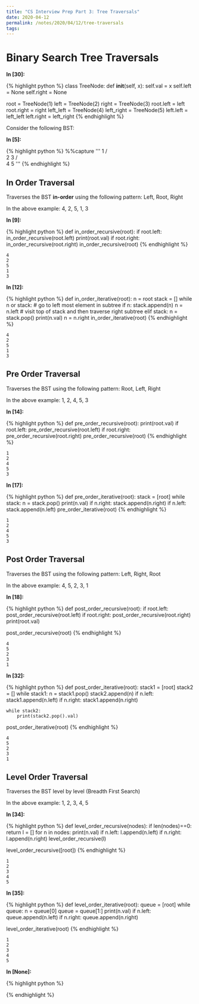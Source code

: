 ```yaml
---
title: "CS Interview Prep Part 3: Tree Traversals"
date: 2020-04-12
permalink: /notes/2020/04/12/tree-traversals
tags:
--- 
```

# Binary Search Tree Traversals 

**In [30]:**

{% highlight python %}
class TreeNode:
    def __init__(self, x):
        self.val = x
        self.left = None
        self.right = None
        
root = TreeNode(1)
left = TreeNode(2)
right = TreeNode(3)
root.left = left
root.right = right
left_left = TreeNode(4)
left_right = TreeNode(5)
left.left = left_left
left.right = left_right
{% endhighlight %}
 
Consider the following BST: 

**In [5]:**

{% highlight python %}
%%capture
'''
        1
      /   \
     2     3
   /   \
 4       5
'''
{% endhighlight %}
 
## In Order Traversal

Traverses the BST **in-order** using the following pattern: Left, Root, Right

In the above example: 4, 2, 5, 1, 3 

**In [9]:**

{% highlight python %}
def in_order_recursive(root):
    if root.left:
        in_order_recursive(root.left)
    print(root.val)
    if root.right:
        in_order_recursive(root.right)
in_order_recursive(root)
{% endhighlight %}

    4
    2
    5
    1
    3


**In [12]:**

{% highlight python %}
def in_order_iterative(root):
    n = root
    stack = []
    while n or stack:
        # go to left most element in subtree
        if n:
            stack.append(n)
            n = n.left
        # visit top of stack and then traverse right subtree
        elif stack:
            n = stack.pop()
            print(n.val)
            n = n.right
in_order_iterative(root)
{% endhighlight %}

    4
    2
    5
    1
    3

 
## Pre Order Traversal

Traverses the BST using the following pattern: Root, Left, Right

In the above example: 1, 2, 4, 5, 3 

**In [14]:**

{% highlight python %}
def pre_order_recursive(root):
    print(root.val)
    if root.left:
        pre_order_recursive(root.left)
    if root.right:
        pre_order_recursive(root.right)
pre_order_recursive(root)
{% endhighlight %}

    1
    2
    4
    5
    3


**In [17]:**

{% highlight python %}
def pre_order_iterative(root):
    stack = [root]
    while stack:
        n = stack.pop()
        print(n.val)
        if n.right:
            stack.append(n.right)
        if n.left:
            stack.append(n.left)
pre_order_iterative(root)
{% endhighlight %}

    1
    2
    4
    5
    3

 
## Post Order Traversal

Traverses the BST using the following pattern: Left, Right, Root

In the above example: 4, 5, 2, 3, 1 

**In [18]:**

{% highlight python %}
def post_order_recursive(root):
    if root.left:
        post_order_recursive(root.left)
    if root.right:
        post_order_recursive(root.right)
    print(root.val)

post_order_recursive(root)
{% endhighlight %}

    4
    5
    2
    3
    1


**In [32]:**

{% highlight python %}
def post_order_iterative(root):
    stack1 = [root]
    stack2 = []
    while stack1:
        n = stack1.pop()
        stack2.append(n)
        if n.left:
            stack1.append(n.left)
        if n.right:
            stack1.append(n.right)

    while stack2:
        print(stack2.pop().val)
post_order_iterative(root)
{% endhighlight %}

    4
    5
    2
    3
    1

 
## Level Order Traversal

Traverses the BST level by level (Breadth First Search)

In the above example: 1, 2, 3, 4, 5 

**In [34]:**

{% highlight python %}
def level_order_recursive(nodes):
    if len(nodes)==0: return
    l = []
    for n in nodes:
        print(n.val)
        if n.left: l.append(n.left)
        if n.right: l.append(n.right)
    level_order_recursive(l)

level_order_recursive([root])
{% endhighlight %}

    1
    2
    3
    4
    5


**In [35]:**

{% highlight python %}
def level_order_iterative(root):
    queue = [root]
    while queue:
        n = queue[0]
        queue = queue[1:]
        print(n.val)
        if n.left: queue.append(n.left)
        if n.right: queue.append(n.right)
            
level_order_iterative(root)
{% endhighlight %}

    1
    2
    3
    4
    5


**In [None]:**

{% highlight python %}

{% endhighlight %}
